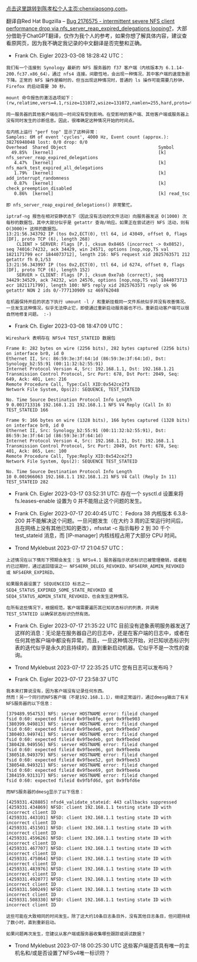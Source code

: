 [点击这里跳转到陈孝松个人主页:chenxiaosong.com](http://chenxiaosong.com/)。

翻译自Red Hat Bugzilla – [Bug 2176575 - intermittent severe NFS client performance drop via nfs_server_reap_expired_delegations looping?](https://bugzilla.redhat.com/show_bug.cgi?id=2176575)，大部分借助于ChatGPT翻译，仅作为我个人的参考，如果你想了解具体内容，建议查看原网页，因为我不确定我记录的中文翻译是否完整和正确。

- Frank Ch. Eigler 2023-03-08 18:28:42 UTC：
```
我们有一个连接到 Synology 最新的 NFS 服务器的 f37 客户端（内核版本为 6.1.14-200.fc37.x86_64），通过 nfs4 连接。间歇性地，会出现一种情况，其中客户端的速度急剧下降。正常的 NFS 操作是瞬时的，但当出现这种情况时，普通的 ls 操作可能需要几秒钟，Firefox 的启动需要 30 秒。

mount 命令报告的激活选项如下：
(rw,relatime,vers=4.1,rsize=131072,wsize=131072,namlen=255,hard,proto=tcp,timeo=600,retrans=2,sec=sys,clientaddr=192.168.1.1,local_lock=none,addr=192.168.1.21)

同一服务器的其他客户端在同一时间没有受到影响。在受影响的客户端、其他客户端或服务器上没有同时发生的诊断信息。因此，很难确定这种情况开始的时间点。

在内核上运行 "perf top" 显示了这种异常：
Samples: 6M of event 'cycles', 4000 Hz, Event count (approx.): 38276948048 lost: 0/0 drop: 0/0
Overhead  Shared Object                                   Symbol
  49.85%  [kernel]                                        [k] nfs_server_reap_expired_delegations    
   4.47%  [kernel]                                        [k] nfs_mark_test_expired_all_delegations 
   1.79%  [kernel]                                        [k] add_interrupt_randomness              
   0.87%  [kernel]                                        [k] check_preemption_disabled     
   0.86%  [kernel]                                        [k] read_tsc                

即 nfs_server_reap_expired_delegations() 非常繁忙。

iptraf-ng 报告在相对安静状态下（因此没有活动的文件活动）向服务器发送 O(1000) 次每秒的数据包，其中大部分似乎是 getattr 查询/响应。如果正在尝试进行 NFS 活动，则有 O(3000)+ 这样的数据包。
13:21:56.343792 IP (tos 0x2,ECT(0), ttl 64, id 43049, offset 0, flags [DF], proto TCP (6), length 268)
    CLIENT > SERVER: Flags [P.], cksum 0x8465 (incorrect -> 0x0852), seq 74016:74232, ack 34429, win 24571, options [nop,nop,TS val 1821171799 ecr 1844073712], length 216: NFS request xid 2025763571 212 getattr fh 0,1/53
13:21:56.343997 IP (tos 0x2,ECT(0), ttl 64, id 6274, offset 0, flags [DF], proto TCP (6), length 152)
    SERVER > CLIENT: Flags [P.], cksum 0xe7ab (correct), seq 34429:34529, ack 74232, win 24576, options [nop,nop,TS val 1844073713 ecr 1821171799], length 100: NFS reply xid 2025763571 reply ok 96 getattr NON 2 ids 0/-777130909 sz 469762048

在机器保持开启的状态下执行 umount -l / 和重新挂载同一文件系统似乎并没有改善情况。一旦发生这种情况，似乎无法停止它，即使通过重新启动服务器也不行。重新启动客户端可以很自然地修复问题。 :-)
```

- Frank Ch. Eigler 2023-03-08 18:47:09 UTC：
```
Wireshark 表明存在 NFSv4 TEST_STATEID 数据包

Frame 8: 282 bytes on wire (2256 bits), 282 bytes captured (2256 bits) on interface br0, id 0
Ethernet II, Src: 86:59:3e:3f:64:1d (86:59:3e:3f:64:1d), Dst: Synology_b2:55:91 (00:11:32:b2:55:91)
Internet Protocol Version 4, Src: 192.168.1.1, Dst: 192.168.1.21
Transmission Control Protocol, Src Port: 678, Dst Port: 2049, Seq: 649, Ack: 401, Len: 216
Remote Procedure Call, Type:Call XID:0x542ce2f3
Network File System, Ops(2): SEQUENCE, TEST_STATEID

No. Time Source Destination Protocol Info Length
9 0.001713316 192.168.1.21 192.168.1.1 NFS V4 Reply (Call In 8) TEST_STATEID 166

Frame 9: 166 bytes on wire (1328 bits), 166 bytes captured (1328 bits) on interface br0, id 0
Ethernet II, Src: Synology_b2:55:91 (00:11:32:b2:55:91), Dst: 86:59:3e:3f:64:1d (86:59:3e:3f:64:1d)
Internet Protocol Version 4, Src: 192.168.1.21, Dst: 192.168.1.1
Transmission Control Protocol, Src Port: 2049, Dst Port: 678, Seq: 401, Ack: 865, Len: 100
Remote Procedure Call, Type:Reply XID:0x542ce2f3
Network File System, Ops(2): SEQUENCE TEST_STATEID

No. Time Source Destination Protocol Info Length
10 0.001966063 192.168.1.1 192.168.1.21 NFS V4 Call (Reply In 11) TEST_STATEID 282
```

- Frank Ch. Eigler 2023-03-17 03:52:31 UTC:
  存在一个 sysctl.d 设置来将 fs.leases-enable 设置为 0 并不能阻止这个问题的发生。

- Frank Ch. Eigler 2023-07-17 20:40:45 UTC：
  Fedora 38 内核版本 6.3.8-200 并不能解决这个问题。一旦问题发生（在大约 3 周的正常运行时间后，且在网络上没有其他已知的更改），nfsstat -c 指示每秒 2 到 30 千个 test_stateid 消息，而 [IP-manager] 内核线程占用了大部分 CPU 时间。

- Trond Myklebust 2023-07-17 21:04:57 UTC：
```
上述情况在以下情形下预期会发生：当 NFSv4.1 服务器指示状态标识已被管理撤销，或者租约已过期时，通过返回错误之一 NFS4ERR_DELEG_REVOKED、NFS4ERR_ADMIN_REVOKED 或 NFS4ERR_EXPIRED。

如果服务器设置了 SEQUENCEID 标志之一 SEQ4_STATUS_EXPIRED_SOME_STATE_REVOKED 或 SEQ4_STATUS_ADMIN_STATE_REVOKED，也会发生这种情况。

在所有这些情况下，根据规范，客户端需要遍历其已知状态标识的列表，并调用 TEST_STATEID 以确保状态标识仍然有效。
```

- Frank Ch. Eigler 2023-07-17 21:35:22 UTC
  目前没有迹象表明服务器发送了这样的消息：无论是在服务器自己的日志中，还是在客户端的日志中，或者在任何其他客户端中都没有异常。而且，一旦这种情况开始，对已知状态标识列表的迭代似乎是永久的且持续的，直到重新启动机器。它似乎不是一次性的查询。

- Trond Myklebust 2023-07-17 22:35:25 UTC
  您有日志可以发布吗？

- Frank Ch. Eigler 2023-07-17 23:58:37 UTC
```
我本来打算说没有，因为客户端没有记录任何东西。
然而！另一个同行的NFS客户端（不是192.168.1.1），继续正常运行，通过dmesg输出了有关NFS服务器的以下信息：

[379489.954753] NFS: server HOSTNAME error: fileid changed
fsid 0:60: expected fileid 0x9fbe8fe, got 0x9fbe903
[380399.949813] NFS: server HOSTNAME error: fileid changed
fsid 0:60: expected fileid 0x9fbede6, got 0x9fbede7
[380403.949741] NFS: server HOSTNAME error: fileid changed
fsid 0:60: expected fileid 0x9fbedeb, got 0x9fbeded
[380428.949556] NFS: server HOSTNAME error: fileid changed
fsid 0:60: expected fileid 0x9fbee06, got 0x9fbee0a
[380518.949379] NFS: server HOSTNAME error: fileid changed
fsid 0:60: expected fileid 0x9fbee52, got 0x9fbee53
[380548.949321] NFS: server HOSTNAME error: fileid changed
fsid 0:60: expected fileid 0x9fbee69, got 0x9fbee6a
[384159.931317] NFS: server HOSTNAME error: fileid changed
fsid 0:60: expected fileid 0x9fbfd6d, got 0x9fbfd6e

而NFS服务器的dmesg显示了以下信息：

[4259331.428885] nfsd4_validate_stateid: 443 callbacks suppressed
[4259331.434869] NFSD: client 192.168.1.1 testing state ID with incorrect client ID
[4259331.443101] NFSD: client 192.168.1.1 testing state ID with incorrect client ID
[4259331.451501] NFSD: client 192.168.1.1 testing state ID with incorrect client ID
[4259331.459626] NFSD: client 192.168.1.1 testing state ID with incorrect client ID
[4259331.467707] NFSD: client 192.168.1.1 testing state ID with incorrect client ID
[4259331.475864] NFSD: client 192.168.1.1 testing state ID with incorrect client ID
[4259331.483976] NFSD: client 192.168.1.1 testing state ID with incorrect client ID
[4259331.492077] NFSD: client 192.168.1.1 testing state ID with incorrect client ID
[4259331.500249] NFSD: client 192.168.1.1 testing state ID with incorrect client ID
[4259331.508330] NFSD: client 192.168.1.1 testing state ID with incorrect client ID

这些可能在大致相同的时间发生。除了这大约10条日志条目外，没有其他日志条目，但问题持续了数小时，直到重新启动。

如果问题再次发生，您建议从客户端或服务器收集哪些跟踪或调试数据？
```

- Trond Myklebust 2023-07-18 00:25:30 UTC
  这些客户端是否具有唯一的主机名和/或是否设置了NFSv4唯一标识符？
